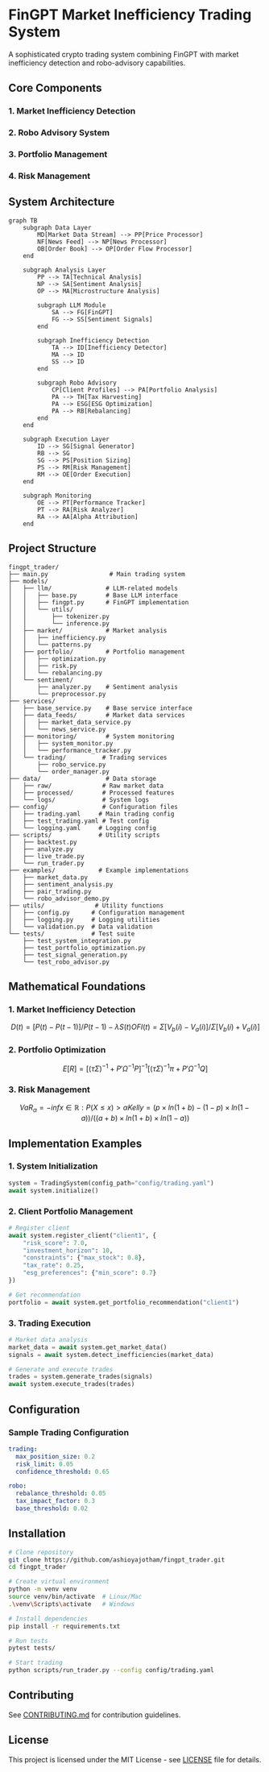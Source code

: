 # FinGPT Market Inefficiency Trading System

A sophisticated crypto trading system combining FinGPT with market inefficiency detection and robo-advisory capabilities.

## Core Components

### 1. Market Inefficiency Detection
### 2. Robo Advisory System
### 3. Portfolio Management
### 4. Risk Management

## System Architecture

```mermaid
graph TB
    subgraph Data Layer
        MD[Market Data Stream] --> PP[Price Processor]
        NF[News Feed] --> NP[News Processor]
        OB[Order Book] --> OP[Order Flow Processor]
    end

    subgraph Analysis Layer
        PP --> TA[Technical Analysis]
        NP --> SA[Sentiment Analysis]
        OP --> MA[Microstructure Analysis]
        
        subgraph LLM Module
            SA --> FG[FinGPT]
            FG --> SS[Sentiment Signals]
        end
        
        subgraph Inefficiency Detection
            TA --> ID[Inefficiency Detector]
            MA --> ID
            SS --> ID
        end

        subgraph Robo Advisory
            CP[Client Profiles] --> PA[Portfolio Analysis]
            PA --> TH[Tax Harvesting]
            PA --> ESG[ESG Optimization]
            PA --> RB[Rebalancing]
        end
    end

    subgraph Execution Layer
        ID --> SG[Signal Generator]
        RB --> SG
        SG --> PS[Position Sizing]
        PS --> RM[Risk Management]
        RM --> OE[Order Execution]
    end

    subgraph Monitoring
        OE --> PT[Performance Tracker]
        PT --> RA[Risk Analyzer]
        RA --> AA[Alpha Attribution]
    end
```

## Project Structure
```
fingpt_trader/
├── main.py                 # Main trading system
├── models/
│   ├── llm/               # LLM-related models
│   │   ├── base.py        # Base LLM interface
│   │   ├── fingpt.py      # FinGPT implementation
│   │   └── utils/
│   │       ├── tokenizer.py
│   │       └── inference.py
│   ├── market/            # Market analysis
│   │   ├── inefficiency.py
│   │   └── patterns.py
│   ├── portfolio/         # Portfolio management
│   │   ├── optimization.py
│   │   ├── risk.py
│   │   └── rebalancing.py
│   └── sentiment/
│       ├── analyzer.py    # Sentiment analysis
│       └── preprocessor.py
├── services/
│   ├── base_service.py    # Base service interface
│   ├── data_feeds/        # Market data services
│   │   ├── market_data_service.py
│   │   └── news_service.py
│   ├── monitoring/        # System monitoring
│   │   ├── system_monitor.py
│   │   └── performance_tracker.py
│   └── trading/          # Trading services
│       ├── robo_service.py
│       └── order_manager.py
├── data/                  # Data storage
│   ├── raw/              # Raw market data
│   ├── processed/        # Processed features
│   └── logs/             # System logs
├── config/               # Configuration files
│   ├── trading.yaml     # Main trading config
│   ├── test_trading.yaml # Test config
│   └── logging.yaml     # Logging config
├── scripts/             # Utility scripts
│   ├── backtest.py
│   ├── analyze.py
│   ├── live_trade.py
│   └── run_trader.py
├── examples/            # Example implementations
│   ├── market_data.py
│   ├── sentiment_analysis.py
│   ├── pair_trading.py
│   └── robo_advisor_demo.py
├── utils/              # Utility functions
│   ├── config.py      # Configuration management
│   ├── logging.py     # Logging utilities
│   └── validation.py  # Data validation
└── tests/             # Test suite
    ├── test_system_integration.py
    ├── test_portfolio_optimization.py
    ├── test_signal_generation.py
    └── test_robo_advisor.py
```

## Mathematical Foundations

### 1. Market Inefficiency Detection
```math
D(t) = [P(t) - P(t-1)]/P(t-1) - λS(t)
OFI(t) = Σ[V_b(i) - V_a(i)] / Σ[V_b(i) + V_a(i)]
```

### 2. Portfolio Optimization
```math
E[R] = [(τΣ)^{-1} + P'Ω^{-1}P]^{-1}[(τΣ)^{-1}π + P'Ω^{-1}Q]
```

### 3. Risk Management
```math
VaR_α = -inf{x ∈ ℝ: P(X ≤ x) > α}
Kelly = (p × ln(1 + b) - (1-p) × ln(1 - a))/((a + b) × ln(1 + b) × ln(1 - a))
```

## Implementation Examples

### 1. System Initialization
```python
system = TradingSystem(config_path="config/trading.yaml")
await system.initialize()
```

### 2. Client Portfolio Management
```python
# Register client
await system.register_client("client1", {
    "risk_score": 7.0,
    "investment_horizon": 10,
    "constraints": {"max_stock": 0.8},
    "tax_rate": 0.25,
    "esg_preferences": {"min_score": 0.7}
})

# Get recommendation
portfolio = await system.get_portfolio_recommendation("client1")
```

### 3. Trading Execution
```python
# Market data analysis
market_data = await system.get_market_data()
signals = await system.detect_inefficiencies(market_data)

# Generate and execute trades
trades = system.generate_trades(signals)
await system.execute_trades(trades)
```

## Configuration

### Sample Trading Configuration
```yaml
trading:
  max_position_size: 0.2
  risk_limit: 0.05
  confidence_threshold: 0.65

robo:
  rebalance_threshold: 0.05
  tax_impact_factor: 0.3
  base_threshold: 0.02
```

## Installation

```bash
# Clone repository
git clone https://github.com/ashioyajotham/fingpt_trader.git
cd fingpt_trader

# Create virtual environment
python -m venv venv
source venv/bin/activate  # Linux/Mac
.\venv\Scripts\activate   # Windows

# Install dependencies
pip install -r requirements.txt

# Run tests
pytest tests/

# Start trading
python scripts/run_trader.py --config config/trading.yaml
```

## Contributing

See [CONTRIBUTING.md](CONTRIBUTING.md) for contribution guidelines.

## License

This project is licensed under the MIT License - see [LICENSE](LICENSE) file for details.